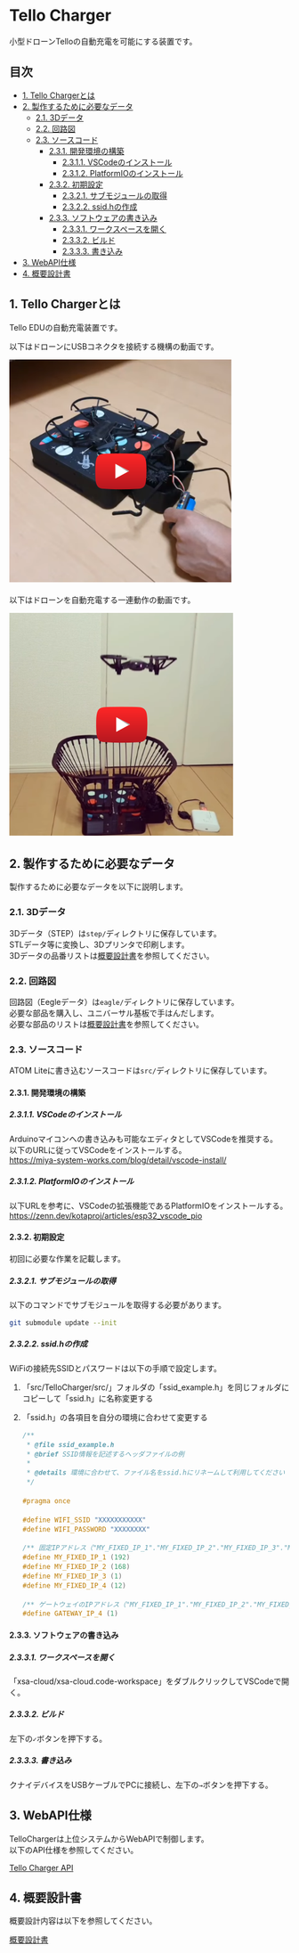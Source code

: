 <!-- omit in toc -->
# Tello Charger

小型ドローンTelloの自動充電を可能にする装置です。

<!-- omit in toc -->
## 目次

- [1. Tello Chargerとは](#1-tello-chargerとは)
- [2. 製作するために必要なデータ](#2-製作するために必要なデータ)
  - [2.1. 3Dデータ](#21-3dデータ)
  - [2.2. 回路図](#22-回路図)
  - [2.3. ソースコード](#23-ソースコード)
    - [2.3.1. 開発環境の構築](#231-開発環境の構築)
      - [2.3.1.1. VSCodeのインストール](#2311-vscodeのインストール)
      - [2.3.1.2. PlatformIOのインストール](#2312-platformioのインストール)
    - [2.3.2. 初期設定](#232-初期設定)
      - [2.3.2.1. サブモジュールの取得](#2321-サブモジュールの取得)
      - [2.3.2.2. ssid.hの作成](#2322-ssidhの作成)
    - [2.3.3. ソフトウェアの書き込み](#233-ソフトウェアの書き込み)
      - [2.3.3.1. ワークスペースを開く](#2331-ワークスペースを開く)
      - [2.3.3.2. ビルド](#2332-ビルド)
      - [2.3.3.3. 書き込み](#2333-書き込み)
- [3. WebAPI仕様](#3-webapi仕様)
- [4. 概要設計書](#4-概要設計書)

## 1. Tello Chargerとは

Tello EDUの自動充電装置です。

以下はドローンにUSBコネクタを接続する機構の動画です。

[![ドローンキャッチ](doc/design/img/drone_catch.drawio.svg)](https://youtube.com/shorts/hyMHSOp_BFY)

以下はドローンを自動充電する一連動作の動画です。

[![ドローン着陸](doc/design/img/drone_land.drawio.svg)](https://youtube.com/shorts/O7KXj6DnHRI)

## 2. 製作するために必要なデータ

製作するために必要なデータを以下に説明します。

### 2.1. 3Dデータ

3Dデータ（STEP）は`step/`ディレクトリに保存しています。\
STLデータ等に変換し、3Dプリンタで印刷します。\
3Dデータの品番リストは[概要設計書](doc/design/design.md)を参照してください。

### 2.2. 回路図

回路図（Eegleデータ）は`eagle/`ディレクトリに保存しています。\
必要な部品を購入し、ユニバーサル基板で手はんだします。\
必要な部品のリストは[概要設計書](doc/design/design.md)を参照してください。

### 2.3. ソースコード

ATOM Liteに書き込むソースコードは`src/`ディレクトリに保存しています。

#### 2.3.1. 開発環境の構築

##### 2.3.1.1. VSCodeのインストール

Arduinoマイコンへの書き込みも可能なエディタとしてVSCodeを推奨する。\
以下のURLに従ってVSCodeをインストールする。\
<https://miya-system-works.com/blog/detail/vscode-install/>

##### 2.3.1.2. PlatformIOのインストール

以下URLを参考に、VSCodeの拡張機能であるPlatformIOをインストールする。\
<https://zenn.dev/kotaproj/articles/esp32_vscode_pio>

#### 2.3.2. 初期設定

初回に必要な作業を記載します。

##### 2.3.2.1. サブモジュールの取得

以下のコマンドでサブモジュールを取得する必要があります。

~~~bash
git submodule update --init
~~~

##### 2.3.2.2. ssid.hの作成

WiFiの接続先SSIDとパスワードは以下の手順で設定します。

1. 「src/TelloCharger/src/」フォルダの「ssid_example.h」を同じフォルダにコピーして「ssid.h」に名称変更する

2. 「ssid.h」の各項目を自分の環境に合わせて変更する

    ~~~h
    /**
     * @file ssid_example.h
     * @brief SSID情報を記述するヘッダファイルの例
     *
     * @details 環境に合わせて、ファイル名をssid.hにリネームして利用してください（ssid.hはgitignoreされている）
     */

    #pragma once

    #define WIFI_SSID "XXXXXXXXXXX"
    #define WIFI_PASSWORD "XXXXXXXX"

    /** 固定IPアドレス（"MY_FIXED_IP_1"."MY_FIXED_IP_2"."MY_FIXED_IP_3"."MY_FIXED_IP_4"） */
    #define MY_FIXED_IP_1 (192)
    #define MY_FIXED_IP_2 (168)
    #define MY_FIXED_IP_3 (1)
    #define MY_FIXED_IP_4 (12)

    /** ゲートウェイのIPアドレス（"MY_FIXED_IP_1"."MY_FIXED_IP_2"."MY_FIXED_IP_3"."GATEWAY_IP_4"） */
    #define GATEWAY_IP_4 (1)
    ~~~

#### 2.3.3. ソフトウェアの書き込み

##### 2.3.3.1. ワークスペースを開く

「xsa-cloud/xsa-cloud.code-workspace」をダブルクリックしてVSCodeで開く。

##### 2.3.3.2. ビルド

左下の`✓`ボタンを押下する。

##### 2.3.3.3. 書き込み

クナイデバイスをUSBケーブルでPCに接続し、左下の`→`ボタンを押下する。

## 3. WebAPI仕様

TelloChargerは上位システムからWebAPIで制御します。\
以下のAPI仕様を参照してください。

[Tello Charger API](doc/openapi/api.html)

## 4. 概要設計書

概要設計内容は以下を参照してください。

[概要設計書](doc/design/design.md)
